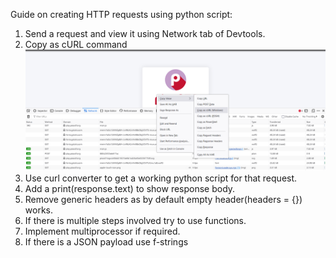 Guide on creating HTTP requests using python script:
1. Send a request and view it using Network tab of Devtools.
2. Copy as cURL command  ![Copy request](Others/request.png)
3. Use curl converter to get a working python script for that request.
4. Add a print(response.text) to show response body.
5. Remove generic headers as by default empty header(headers = {}) works.
6. If there is multiple steps involved try to use functions.
7. Implement multiprocessor if required.
8. If there is a JSON payload use f-strings 


